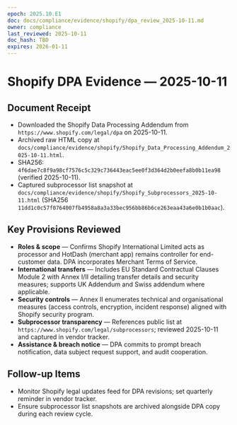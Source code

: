 ```yaml
---
epoch: 2025.10.E1
doc: docs/compliance/evidence/shopify/dpa_review_2025-10-11.md
owner: compliance
last_reviewed: 2025-10-11
doc_hash: TBD
expires: 2026-01-11
---
```


# Shopify DPA Evidence — 2025-10-11

## Document Receipt

- Downloaded the Shopify Data Processing Addendum from `https://www.shopify.com/legal/dpa` on 2025-10-11.
- Archived raw HTML copy at `docs/compliance/evidence/shopify/Shopify_Data_Processing_Addendum_2025-10-11.html`.
- SHA256: `4f6dae7c8f9a98cf7576c5c329c736443eac5ee0f3d364d2b0eefa8b0b11ea98` (verified 2025-10-11).
- Captured subprocessor list snapshot at `docs/compliance/evidence/shopify/Shopify_Subprocessors_2025-10-11.html` (SHA256 `11dd1c0c57f0764007fb4958a8a3a33bec956bb86b6ce263eaa43a6e0b1b0aac`).

## Key Provisions Reviewed

- **Roles & scope** — Confirms Shopify International Limited acts as processor and HotDash (merchant app) remains controller for end-customer data. DPA incorporates Merchant Terms of Service.
- **International transfers** — Includes EU Standard Contractual Clauses Module 2 with Annex I/II detailing transfer details and security measures; supports UK Addendum and Swiss addendum where applicable.
- **Security controls** — Annex II enumerates technical and organisational measures (access controls, encryption, incident response) aligned with Shopify security program.
- **Subprocessor transparency** — References public list at `https://www.shopify.com/legal/subprocessors`; reviewed 2025-10-11 and captured in vendor tracker.
- **Assistance & breach notice** — DPA commits to prompt breach notification, data subject request support, and audit cooperation.

## Follow-up Items

- Monitor Shopify legal updates feed for DPA revisions; set quarterly reminder in vendor tracker.
- Ensure subprocessor list snapshots are archived alongside DPA copy during each review cycle.
